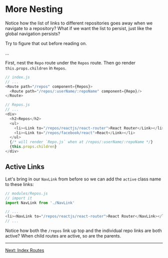 # More Nesting

Notice how the list of links to different repositories goes away when we
navigate to a repository? What if we want the list to persist, just like
the global navigation persists?

Try to figure that out before reading on.

...

First, nest the `Repo` route under the `Repos` route. Then go render
`this.props.children` in `Repos`.

```js
// index.js
// ...
<Route path="/repos" component={Repos}>
  <Route path="/repos/:userName/:repoName" component={Repo}/>
</Route>
```

```js
// Repos.js
// ...
<div>
  <h2>Repos</h2>
  <ul>
    <li><Link to="/repos/reactjs/react-router">React Router</Link></li>
    <li><Link to="/repos/facebook/react">React</Link></li>
  </ul>
  {/* will render `Repo.js` when at /repos/:userName/:repoName */}
  {this.props.children}
</div>
```

## Active Links

Let's bring in our `NavLink` from before so we can add the `active`
class name to these links:

```js
// modules/Repos.js
// import it
import NavLink from './NavLink'

// ...
<li><NavLink to="/repos/reactjs/react-router">React Router</NavLink></li>
// ...
```

Notice how both the `/repos` link up top and the individual repo links are
both active? When child routes are active, so are the parents.

---

[Next: Index Routes](../08-index-routes/)
